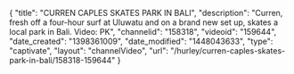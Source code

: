 {
    "title": "CURREN CAPLES SKATES PARK IN BALI",
    "description": "Curren, fresh off a four-hour surf at Uluwatu and on a brand new set up, skates a local park in Bali. Video: PK",
    "channelid": "158318",
    "videoid": "159644",
    "date_created": "1398361009",
    "date_modified": "1448043633",
    "type": "captivate",
    "layout": "channelVideo",
    "url": "\/hurley\/curren-caples-skates-park-in-bali\/158318-159644"
}